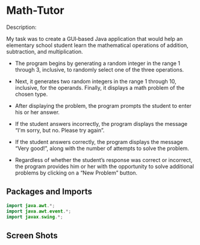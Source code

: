 # Math-Tutor

Description:

My task was to create a GUI‐based Java application that would help an elementary
school student learn the mathematical operations of addition, subtraction, and multiplication. 

* The program begins by generating a random integer in the range 1 through 3, inclusive, to randomly select
one of the three operations. 

* Next, it generates two random integers in the range 1 through 10, inclusive, for the operands. 
Finally, it displays a math problem of the chosen type. 

* After displaying the problem, the program prompts the student to enter his or her answer. 

* If the student answers incorrectly, the program displays the message “I'm sorry, but no. Please try again”. 

* If the student answers correctly, the program displays the message “Very good!”, along with the number of attempts
to solve the problem. 

* Regardless of whether the student’s response was correct or incorrect, the
program provides him or her with the opportunity to solve additional problems by clicking on a “New
Problem” button.

## Packages and Imports

```Java
import java.awt.*;
import java.awt.event.*;
import javax.swing.*;
```

## Screen Shots

